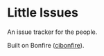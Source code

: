# Little Issues
An issue tracker for the people.

Built on Bonfire ([cibonfire](http://twitter.com/#!/cibonfire)).
